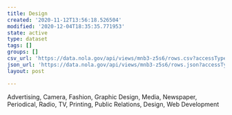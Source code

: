 ```yaml
---
title: Design
created: '2020-11-12T13:56:18.526504'
modified: '2020-12-04T18:35:35.771953'
state: active
type: dataset
tags: []
groups: []
csv_url: 'https://data.nola.gov/api/views/mnb3-z5s6/rows.csv?accessType=DOWNLOAD'
json_url: 'https://data.nola.gov/api/views/mnb3-z5s6/rows.json?accessType=DOWNLOAD'
layout: post

---
```

Advertising, Camera, Fashion, Graphic Design, Media, Newspaper, Periodical, Radio, TV, Printing, Public Relations, Design, Web Development
